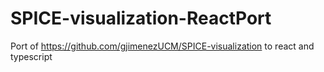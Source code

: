 # SPICE-visualization-ReactPort
Port of https://github.com/gjimenezUCM/SPICE-visualization to react and typescript
